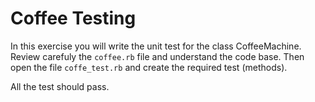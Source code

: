 # Coffee Testing

In this exercise you will write the unit test for the class CoffeeMachine. Review carefuly the `coffee.rb` file and understand the code base. Then open the file `coffe_test.rb` and create the required test (methods).

All the test should pass.
